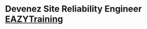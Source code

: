 # Devenez Site Reliability Engineer [EAZYTraining](https://eazytraining.fr/cours/devenez-site-reliability-engineer/)
